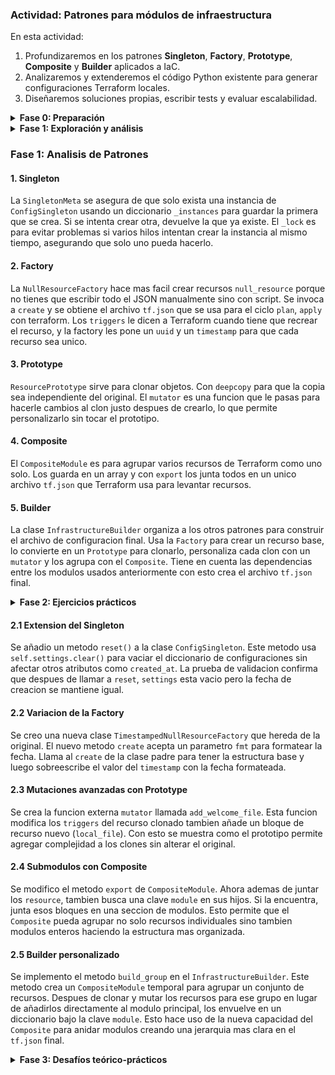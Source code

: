 ### Actividad: Patrones para módulos de infraestructura

En esta actividad: 
1. Profundizaremos en los patrones **Singleton**, **Factory**, **Prototype**, **Composite** y **Builder** aplicados a IaC.
2. Analizaremos y extenderemos el código Python existente para generar configuraciones Terraform locales.
3. Diseñaremos soluciones propias, escribir tests y evaluar escalabilidad.

<details>
<summary><strong>Fase 0: Preparación</strong></summary>

Utiliza para esta actividad el siguiente [proyecto](https://github.com/kapumota/DS/tree/main/2025-1/local_iac_patterns) como referencia.

1. **Configura** el entorno virtual:

   ```bash
   cd local_iac_patterns
   python -m venv .venv && source .venv/bin/activate
   pip install --upgrade pip
   ```
2. **Genera** la infraestructura base y valida:

   ```bash
   python generate_infra.py
   cd terraform
   terraform init
   terraform validate
   ```
3. **Inspecciona** `terraform/main.tf.json` para ver los bloques `null_resource` generados.

</details>

<details>
<summary><strong>Fase 1: Exploración y análisis</strong></summary>

Para cada patrón, localiza el archivo correspondiente y responde (los códigos son de referencia):

##### 1. Singleton

```python
# singleton.py
import threading
from datetime import datetime

class SingletonMeta(type):
    _instances: dict = {}
    _lock: threading.Lock = threading.Lock()

    def __call__(cls, *args, **kwargs):
        with cls._lock:
            if cls not in cls._instances:
                instance = super().__call__(*args, **kwargs)
                cls._instances[cls] = instance
        return cls._instances[cls]

class ConfigSingleton(metaclass=SingletonMeta):
    def __init__(self, env_name: str):
        self.env_name = env_name
        self.settings: dict = {}
        self.created_at: str = datetime.utcnow().isoformat()
```

* **Tarea**: Explica cómo `SingletonMeta` garantiza una sola instancia y el rol del `lock`.

#### 2. Factory

```python
# factory.py
import uuid
from datetime import datetime

class NullResourceFactory:
    @staticmethod
    def create(name: str, triggers: dict = None) -> dict:
        triggers = triggers or {
            "factory_uuid": str(uuid.uuid4()),
            "timestamp": datetime.utcnow().isoformat()
        }
        return {
            "resource": {
                "null_resource": {
                    name: {"triggers": triggers}
                }
            }
        }
```

* **Tarea**: Detalla cómo la fábrica encapsula la creación de `null_resource` y el propósito de sus `triggers`.

#### 3. Prototype

```python
# prototype.py
from copy import deepcopy
from typing import Callable

class ResourcePrototype:
    def __init__(self, template: dict):
        self.template = template

    def clone(self, mutator: Callable[[dict], None]) -> dict:
        new_copy = deepcopy(self.template)
        mutator(new_copy)
        return new_copy
```

* **Tarea**: Dibuja un diagrama UML del proceso de clonación profunda y explica cómo el **mutator** permite personalizar cada instancia.

#### 4. Composite

```python
# composite.py
from typing import List, Dict

class CompositeModule:
    def __init__(self):
        self.children: List[Dict] = []

    def add(self, block: Dict):
        self.children.append(block)

    def export(self) -> Dict:
        merged: Dict = {"resource": {}}
        for child in self.children:
            # Imagina que unimos dicts de forma recursiva
            for rtype, resources in child["resource"].items():
                merged["resource"].setdefault(rtype, {}).update(resources)
        return merged
```

* **Tarea**: Describe cómo `CompositeModule` agrupa múltiples bloques en un solo JSON válido para Terraform.

#### 5. Builder

```python
# builder.py
import json
from composite import CompositeModule
from factory import NullResourceFactory
from prototype import ResourcePrototype

class InfrastructureBuilder:
    def __init__(self):
        self.module = CompositeModule()

    def build_null_fleet(self, count: int):
        base = NullResourceFactory.create("app")
        proto = ResourcePrototype(base)
        for i in range(count):
            def mutator(block):
                # Renombrar recurso "app" a "app_<i>"
                res = block["resource"]["null_resource"].pop("app")
                block["resource"]["null_resource"][f"app_{i}"] = res
            self.module.add(proto.clone(mutator))
        return self

    def export(self, path: str = "terraform/main.tf.json"):
        with open(path, "w") as f:
            json.dump(self.module.export(), f, indent=2)
```

* **Tarea**: Explica cómo `InfrastructureBuilder` orquesta Factory -> Prototype -> Composite y genera el archivo JSON final.

> **Entregable fase 1**: Documentocon fragmentos de código destacados, explicación de cada patrón y un diagrama UML simplificado.

</details>

### Fase 1: Analisis de Patrones

#### 1. Singleton

La `SingletonMeta` se asegura de que solo exista una instancia de `ConfigSingleton` usando un diccionario `_instances` para guardar la primera que se crea. Si se intenta crear otra, devuelve la que ya existe. El `_lock` es para evitar problemas si varios hilos intentan crear la instancia al mismo tiempo, asegurando que solo uno pueda hacerlo.

#### 2. Factory

La `NullResourceFactory` hace mas facil crear recursos `null_resource` porque no tienes que escribir todo el JSON manualmente sino con script. Se invoca a `create` y se obtiene el archivo `tf.json` que se usa para el ciclo `plan`, `apply` con terraform. Los `triggers` le dicen a Terraform cuando tiene que recrear el recurso, y la factory les pone un `uuid` y un `timestamp` para que cada recurso sea unico.

#### 3. Prototype

`ResourcePrototype` sirve para clonar objetos. Con `deepcopy` para que la copia sea independiente del original. El `mutator` es una funcion que le pasas para hacerle cambios al clon justo despues de crearlo, lo que permite personalizarlo sin tocar el prototipo.

#### 4. Composite

El `CompositeModule` es para agrupar varios recursos de Terraform como uno solo. Los guarda en un array y con `export` los junta todos en un unico archivo `tf.json` que Terraform usa para levantar recursos.

#### 5. Builder

La clase `InfrastructureBuilder` organiza a los otros patrones para construir el archivo de configuracion final. Usa la `Factory` para crear un recurso base, lo convierte en un `Prototype` para clonarlo, personaliza cada clon con un `mutator` y los agrupa con el `Composite`. Tiene en cuenta las dependencias entre los modulos usados anteriormente con esto crea el archivo `tf.json` final.

<details>
<summary><strong>Fase 2: Ejercicios prácticos</strong></summary>

Extiende el código base en una rama nueva por ejercicio:

#### Ejercicio 2.1: Extensión del Singleton

* **Objetivo**: Añadir un método `reset()` que limpie `settings` pero mantenga `created_at`.
* **Código de partida**:

  ```python
  class ConfigSingleton(metaclass=SingletonMeta):
      # ...
      def reset(self):
          # TODO: implementar
  ```
* **Validación**:

  ```python
  c1 = ConfigSingleton("dev")
  created = c1.created_at
  c1.settings["x"] = 1
  c1.reset()
  assert c1.settings == {}
  assert c1.created_at == created
  ```

#### Ejercicio 2.2: Variación de la Factory

* **Objetivo**: Crear `TimestampedNullResourceFactory` que acepte un `fmt: str`.
* **Esqueleto**:

  ```python
  class TimestampedNullResourceFactory(NullResourceFactory):
      @staticmethod
      def create(name: str, fmt: str) -> dict:
          ts = datetime.utcnow().strftime(fmt)
          # TODO: usar ts en triggers
  ```
* **Prueba**: Genera recurso con formato `'%Y%m%d'` y aplica `terraform plan`.

#### Ejercicio 2.3: Mutaciones avanzadas con Prototype

* **Objetivo**: Clonar un prototipo y, en el mutator, añadir un bloque `local_file`.
* **Referencia**:

  ```python
  def add_welcome_file(block: dict):
      block["resource"]["null_resource"]["app_0"]["triggers"]["welcome"] = "¡Hola!"
      block["resource"]["local_file"] = {
          "welcome_txt": {
              "content": "Bienvenido",
              "filename": "${path.module}/bienvenida.txt"
          }
      }
  ```
* **Resultado**: Al `terraform apply`, genera `bienvenida.txt`.

#### Ejercicio 2.4: Submódulos con Composite

* **Objetivo**: Modificar `CompositeModule.add()` para soportar submódulos:

  ```python
  # composite.py (modificado)
  def export(self):
      merged = {"module": {}, "resource": {}}
      for child in self.children:
          if "module" in child:
              merged["module"].update(child["module"])
          # ...
  ```
* **Tarea**: Crea dos submódulos "network" y "app" en la misma export y valida con Terraform.

#### Ejercicio 2.5: Builder personalizado

* **Objetivo**: En `InfrastructureBuilder`, implementar `build_group(name: str, size: int)`:

  ```python
  def build_group(self, name: str, size: int):
      base = NullResourceFactory.create(name)
      proto = ResourcePrototype(base)
      group = CompositeModule()
      for i in range(size):
          def mut(block):  # renombrar
              res = block["resource"]["null_resource"].pop(name)
              block["resource"]["null_resource"][f"{name}_{i}"] = res
          group.add(proto.clone(mut))
      self.module.add({"module": {name: group.export()}})
      return self
  ```
* **Validación**: Exportar a JSON y revisar anidamiento `module -> <name> -> resource`.

> **Entregable Fase 2**: Ramas Git con cada ejercicio, código modificado y logs de `terraform plan`/`apply`.

</details>

#### 2.1 Extension del Singleton

Se añadio un metodo `reset()` a la clase `ConfigSingleton`. Este metodo usa `self.settings.clear()` para vaciar el diccionario de configuraciones sin afectar otros atributos como `created_at`. La prueba de validacion confirma que despues de llamar a `reset`, `settings` esta vacio pero la fecha de creacion se mantiene igual.

#### 2.2 Variacion de la Factory

Se creo una nueva clase `TimestampedNullResourceFactory` que hereda de la original. El nuevo metodo `create` acepta un parametro `fmt` para formatear la fecha. Llama al `create` de la clase padre para tener la estructura base y luego sobreescribe el valor del `timestamp` con la fecha formateada.

#### 2.3 Mutaciones avanzadas con Prototype

Se crea la funcion externa `mutator` llamada `add_welcome_file`. Esta funcion modifica los `triggers` del recurso clonado tambien añade un bloque de recurso nuevo (`local_file`). Con esto se muestra como el prototipo permite agregar complejidad a los clones sin alterar el original.

#### 2.4 Submodulos con Composite

Se modifico el metodo `export` de `CompositeModule`. Ahora ademas de juntar los `resource`, tambien busca una clave `module` en sus hijos. Si la encuentra, junta esos bloques en una seccion de modulos. Esto permite que el `Composite` pueda agrupar no solo recursos individuales sino tambien modulos enteros haciendo la estructura mas organizada.

#### 2.5 Builder personalizado

Se implemento el metodo `build_group` en el `InfrastructureBuilder`. Este metodo crea un `CompositeModule` temporal para agrupar un conjunto de recursos. Despues de clonar y mutar los recursos para ese grupo en lugar de añadirlos directamente al modulo principal, los envuelve en un diccionario bajo la clave `module`. Esto hace uso de la nueva capacidad del `Composite` para anidar modulos creando una jerarquia mas clara en el `tf.json` final.

<details>
<summary><strong>Fase 3: Desafíos teórico-prácticos</strong></summary>

#### 3.1 Comparativa Factory vs Prototype

* **Contenido** (\~300 palabras): cuándo elegir cada patrón para IaC, costes de serialización profundas vs creación directa y mantenimiento.

#### 3.2 Patrones avanzados: Adapter (código de referencia)

* **Implementación**:

  ```python
  # adapter.py
  class MockBucketAdapter:
      def __init__(self, null_block: dict):
          self.null = null_block

      def to_bucket(self) -> dict:
          # Mapear triggers a parámetros de bucket simulado
          name = list(self.null["resource"]["null_resource"].keys())[0]
          return {
              "resource": {
                  "mock_cloud_bucket": {
                      name: {"name": name, **self.null["resource"]["null_resource"][name]["triggers"]}
                  }
              }
          }
  ```
* **Prueba**: Inserta en builder y exporta un recurso `mock_cloud_bucket`.

#### 3.3 Tests automatizados con pytest

* **Ejemplos**:

  ```python
  def test_singleton_meta():
      a = ConfigSingleton("X"); b = ConfigSingleton("Y")
      assert a is b

  def test_prototype_clone_independent():
      proto = ResourcePrototype(NullResourceFactory.create("app"))
      c1 = proto.clone(lambda b: b.__setitem__("foo", 1))
      c2 = proto.clone(lambda b: b.__setitem__("bar", 2))
      assert "foo" not in c2 and "bar" not in c1
  ```

#### 3.4 Escalabilidad de JSON

* **Tarea**: Mide tamaño de `terraform/main.tf.json` para `build_null_fleet(15)` vs `(150)`.
* **Discusión**: impacto en CI/CD, posibles estrategias de fragmentación.

#### 3.5 Integración con Terraform Cloud (opcional)

* **Esquema**: `builder.export_to_cloud(workspace)` usando API HTTP.
* **Diagrama**: Flujo desde `generate_infra.py` -> `terraform login` -> `apply`.

> **Entrega final**:
>
> * Informe comparativo y código de Adapter.
> * Suite de tests.
> * Análisis de escalabilidad.
> * (Opcional) Documento con flujo de integración a Terraform Cloud.

</details>